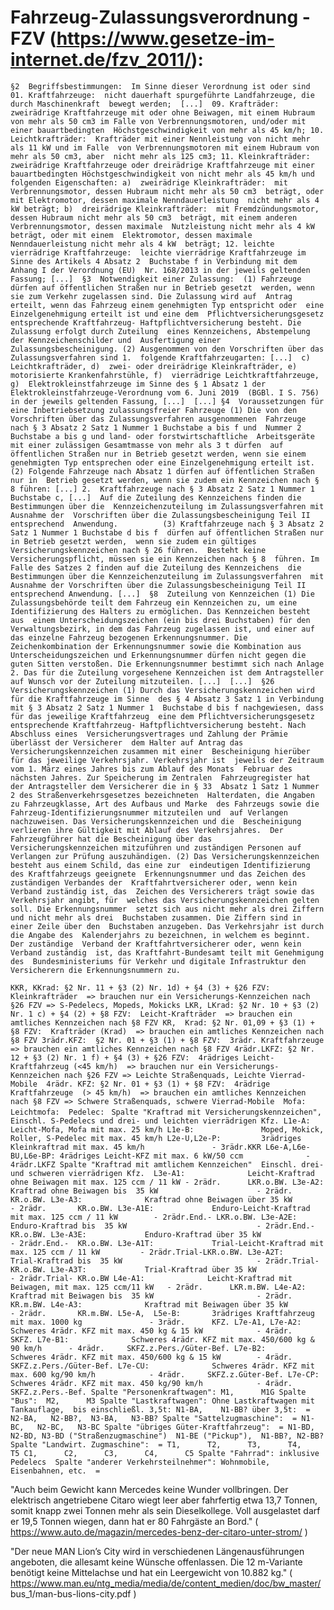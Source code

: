 Fahrzeug-Zulassungsverordnung - FZV 
(https://www.gesetze-im-internet.de/fzv_2011/):
================================================================================
``
§2  Begriffsbestimmungen: 
    Im Sinne dieser Verordnung ist oder sind 
    01. Kraftfahrzeuge: 
        nicht dauerhaft spurgeführte Landfahrzeuge, die durch Maschinenkraft 
        bewegt werden; 
    [...] 
    09. Krafträder: 
        zweirädrige Kraftfahrzeuge mit oder ohne Beiwagen, mit einem Hubraum 
        von mehr als 50 cm3 im Falle von Verbrennungsmotoren, und/oder mit 
        einer bauartbedingten  Höchstgeschwindigkeit von mehr als 45 km/h;
    10. Leichtkrafträder: 
        Krafträder mit einer Nennleistung von nicht mehr als 11 kW und im Falle 
        von Verbrennungsmotoren mit einem Hubraum von mehr als 50 cm3, aber 
        nicht mehr als 125 cm3;
    11. Kleinkrafträder: 
        zweirädrige Kraftfahrzeuge oder dreirädrige Kraftfahrzeuge mit einer 
        bauartbedingten Höchstgeschwindigkeit von nicht mehr als 45 km/h und 
        folgenden Eigenschaften:
        a)  zweirädrige Kleinkrafträder: 
            mit Verbrennungsmotor, dessen Hubraum nicht mehr als 50 cm3 
            beträgt, oder mit Elektromotor, dessen maximale Nenndauerleistung 
            nicht mehr als 4 kW beträgt;
        b)  dreirädrige Kleinkrafträder: 
            mit Fremdzündungsmotor, dessen Hubraum nicht mehr als 50 cm3 
            beträgt, mit einem anderen Verbrennungsmotor, dessen maximale 
            Nutzleistung nicht mehr als 4 kW beträgt, oder mit einem 
            Elektromotor, dessen maximale Nenndauerleistung nicht mehr als 4 kW 
            beträgt;
    12. leichte vierrädrige Kraftfahrzeuge: 
        leichte vierrädrige Kraftfahrzeuge im Sinne des Artikels 4 Absatz 2 
        Buchstabe f in Verbindung mit dem Anhang I der Verordnung (EU) 
        Nr. 168/2013 in der jeweils geltenden Fassung;
    [...] 
§3  Notwendigkeit einer Zulassung: 
    (1) Fahrzeuge dürfen auf öffentlichen Straßen nur in Betrieb gesetzt 
        werden, wenn sie zum Verkehr zugelassen sind. Die Zulassung wird auf 
        Antrag erteilt, wenn das Fahrzeug einem genehmigten Typ entspricht oder 
        eine Einzelgenehmigung erteilt ist und eine dem 
        Pflichtversicherungsgesetz entsprechende Kraftfahrzeug-
        Haftpflichtversicherung besteht. Die Zulassung erfolgt durch Zuteilung 
        eines Kennzeichens, Abstempelung der Kennzeichenschilder und 
        Ausfertigung einer Zulassungsbescheinigung.
    (2) Ausgenommen von den Vorschriften über das Zulassungsverfahren sind
        1.  folgende Kraftfahrzeugarten:
            [...] 
            c)  Leichtkrafträder,
            d)  zwei- oder dreirädrige Kleinkrafträder,
            e)  motorisierte Krankenfahrstühle,
            f)  vierrädrige Leichtkraftfahrzeuge,
            g)  Elektrokleinstfahrzeuge im Sinne des § 1 Absatz 1 der 
                Elektrokleinstfahrzeuge-Verordnung vom 6. Juni 2019 
                (BGBl. I S. 756) in der jeweils geltenden Fassung,
        [...] 
    [...]
§4  Voraussetzungen für eine Inbetriebsetzung zulassungsfreier Fahrzeuge
    (1) Die von den Vorschriften über das Zulassungsverfahren ausgenommenen 
        Fahrzeuge nach § 3 Absatz 2 Satz 1 Nummer 1 Buchstabe a bis f und 
        Nummer 2 Buchstabe a bis g und land- oder forstwirtschaftliche 
        Arbeitsgeräte mit einer zulässigen Gesamtmasse von mehr als 3 t dürfen 
        auf öffentlichen Straßen nur in Betrieb gesetzt werden, wenn sie einem 
        genehmigten Typ entsprechen oder eine Einzelgenehmigung erteilt ist.
    (2) Folgende Fahrzeuge nach Absatz 1 dürfen auf öffentlichen Straßen nur in 
        Betrieb gesetzt werden, wenn sie zudem ein Kennzeichen nach § 8 führen:
        [...]
        2.  Kraftfahrzeuge nach § 3 Absatz 2 Satz 1 Nummer 1 Buchstabe c,
        [...] 
        Auf die Zuteilung des Kennzeichens finden die Bestimmungen über die 
        Kennzeichenzuteilung im Zulassungsverfahren mit Ausnahme der 
        Vorschriften über die Zulassungsbescheinigung Teil II entsprechend 
        Anwendung.         
    (3) Kraftfahrzeuge nach § 3 Absatz 2 Satz 1 Nummer 1 Buchstabe d bis f 
        dürfen auf öffentlichen Straßen nur in Betrieb gesetzt werden, 
        wenn sie zudem ein gültiges Versicherungskennzeichen nach § 26 führen. 
        Besteht keine Versicherungspflicht, müssen sie ein Kennzeichen nach § 8 
        führen. Im Falle des Satzes 2 finden auf die Zuteilung des Kennzeichens 
        die Bestimmungen über die Kennzeichenzuteilung im Zulassungsverfahren 
        mit Ausnahme der Vorschriften über die Zulassungsbescheinigung Teil II 
        entsprechend Anwendung.
    [...] 
§8  Zuteilung von Kennzeichen
    (1) Die Zulassungsbehörde teilt dem Fahrzeug ein Kennzeichen zu, um eine 
        Identifizierung des Halters zu ermöglichen. Das Kennzeichen besteht aus 
        einem Unterscheidungszeichen (ein bis drei Buchstaben) für den 
        Verwaltungsbezirk, in dem das Fahrzeug zugelassen ist, und einer auf 
        das einzelne Fahrzeug bezogenen Erkennungsnummer. Die 
        Zeichenkombination der Erkennungsnummer sowie die Kombination aus 
        Unterscheidungszeichen und Erkennungsnummer dürfen nicht gegen die 
        guten Sitten verstoßen. Die Erkennungsnummer bestimmt sich nach Anlage 
        2. Das für die Zuteilung vorgesehene Kennzeichen ist dem Antragsteller 
        auf Wunsch vor der Zuteilung mitzuteilen. [...] 
    [...] 
§26 Versicherungskennzeichen
    (1) Durch das Versicherungskennzeichen wird für die Kraftfahrzeuge im Sinne 
        des § 4 Absatz 3 Satz 1 in Verbindung mit § 3 Absatz 2 Satz 1 Nummer 1 
        Buchstabe d bis f nachgewiesen, dass für das jeweilige Kraftfahrzeug 
        eine dem Pflichtversicherungsgesetz entsprechende Kraftfahrzeug-
        Haftpflichtversicherung besteht. Nach Abschluss eines 
        Versicherungsvertrages und Zahlung der Prämie überlässt der Versicherer 
        dem Halter auf Antrag das Versicherungskennzeichen zusammen mit einer 
        Bescheinigung hierüber für das jeweilige Verkehrsjahr. Verkehrsjahr ist 
        jeweils der Zeitraum vom 1. März eines Jahres bis zum Ablauf des Monats 
        Februar des nächsten Jahres. Zur Speicherung im Zentralen 
        Fahrzeugregister hat der Antragsteller dem Versicherer die in § 33 
        Absatz 1 Satz 1 Nummer 2 des Straßenverkehrsgesetzes bezeichneten 
        Halterdaten, die Angaben zu Fahrzeugklasse, Art des Aufbaus und Marke 
        des Fahrzeugs sowie die Fahrzeug-Identifizierungsnummer mitzuteilen und 
        auf Verlangen nachzuweisen. Das Versicherungskennzeichen und die 
        Bescheinigung verlieren ihre Gültigkeit mit Ablauf des Verkehrsjahres. 
        Der Fahrzeugführer hat die Bescheinigung über das 
        Versicherungskennzeichen mitzuführen und zuständigen Personen auf 
        Verlangen zur Prüfung auszuhändigen.
    (2) Das Versicherungskennzeichen besteht aus einem Schild, das eine zur 
        eindeutigen Identifizierung des Kraftfahrzeugs geeignete 
        Erkennungsnummer und das Zeichen des zuständigen Verbandes der 
        Kraftfahrtversicherer oder, wenn kein Verband zuständig ist, das 
        Zeichen des Versicherers trägt sowie das Verkehrsjahr angibt, für 
        welches das Versicherungskennzeichen gelten soll. Die Erkennungsnummer 
        setzt sich aus nicht mehr als drei Ziffern und nicht mehr als drei 
        Buchstaben zusammen. Die Ziffern sind in einer Zeile über den 
        Buchstaben anzugeben. Das Verkehrsjahr ist durch die Angabe des 
        Kalenderjahrs zu bezeichnen, in welchem es beginnt. Der zuständige 
        Verband der Kraftfahrtversicherer oder, wenn kein Verband zuständig 
        ist, das Kraftfahrt-Bundesamt teilt mit Genehmigung des 
        Bundesministeriums für Verkehr und digitale Infrastruktur den 
        Versicherern die Erkennungsnummern zu.
``      

``
KKR, KKrad: §2 Nr. 11 + §3 (2) Nr. 1d) + §4 (3) + §26 FZV: 
            Kleinkrafträder 
            => brauchen nur ein Versicherungs-Kennzeichen nach §26 FZV
            => S-Pedelecs, Mopeds, Mokicks
LKR, LKrad: §2 Nr. 10 + §3 (2) Nr. 1 c) + §4 (2) + §8 FZV: 
            Leicht-Krafträder 
            => brauchen ein amtliches Kennzeichen nach §8 FZV
 KR,  Krad: §2 Nr. 01,09 + §3 (1) + §8 FZV: 
            Krafträder (Krad) 
            => brauchen ein amtliches Kennzeichen nach §8 FZV
3rädr.KFZ:  §2 Nr. 01 + §3 (1) + §8 FZV: 
            3rädr. Kraftfahrzeuge
            => brauchen ein amtliches Kennzeichen nach §8 FZV
4rädr.LKFZ: §2 Nr. 12 + §3 (2) Nr. 1 f) + §4 (3) + §26 FZV: 
            4rädriges Leicht-Kraftfahrzeug (<45 km/h) 
            => brauchen nur ein Versicherungs-Kennzeichen nach §26 FZV
            => Leichte Straßenquads, Leichte Vierrad-Mobile 
4rädr. KFZ: §2 Nr. 01 + §3 (1) + §8 FZV: 
            4rädrige Kraftfahrzeuge  (> 45 km/h) 
            => brauchen ein amtliches Kennzeichen nach §8 FZV
            => Schwere Straßenquads, schwere Vierrad-Mobile 
Mofa: 
Leichtmofa: 
Pedelec: 
``
``
Spalte "Kraftrad mit Versicherungskennzeichen", 
    Einschl. S-Pedelecs und drei- und leichten vierrädrigen Kfz.
    L1e-A:               Leicht-Mofa, Mofa mit max. 25 km/h
    L1e-B:               Moped, Mokick, Roller, S-Pedelec mit max. 45 km/h
    L2e-U,L2e-P:         3rädriges Kleinkraftrad mit max. 45 km/h               - 3rädr.KKR
    L6e-A,L6e-BU,L6e-BP: 4rädriges Leicht-KFZ mit max. 6 kW/50 ccm              - 4rädr.LKFZ
Spalte "Kraftrad mit amtlichem Kennzeichen" 
    Einschl. drei- und schweren vierrädrigen Kfz. 
    L3e-A1:              Leicht-Kraftrad ohne Beiwagen mit max. 125 ccm / 11 kW - 2rädr.      LKR.o.BW.
    L3e-A2:              Kraftrad ohne Beiwagen bis  35 kW                      - 2rädr.       KR.o.BW.
    L3e-A3:              Kraftrad ohne Beiwagen über 35 kW                      - 2rädr.       KR.o.BW.
    L3e-A1E:             Enduro-Leicht-Kraftrad mit max. 125 ccm / 11 kW        - 2rädr.End.- LKR.o.BW.
    L3e-A2E:             Enduro-Kraftrad bis  35 kW                             - 2rädr.End.-  KR.o.BW.
    L3e-A3E:             Enduro-Kraftrad über 35 kW                             - 2rädr.End.-  KR.o.BW.
    L3e-A1T:             Trial-Leicht-Kraftrad mit max. 125 ccm / 11 kW         - 2rädr.Trial-LKR.o.BW.
    L3e-A2T:             Trial-Kraftrad bis  35 kW                              - 2rädr.Trial- KR.o.BW.
    L3e-A3T:             Trial-Kraftrad über 35 kW                              - 2rädr.Trial- KR.o.BW
    L4e-A1:              Leicht-Kraftrad mit Beiwagen, mit max. 125 ccm/11 kW   - 2rädr.      LKR.m.BW.
    L4e-A2:              Kraftrad mit Beiwagen bis  35 kW                       - 2rädr.       KR.m.BW.
    L4e-A3:              Kraftrad mit Beiwagen über 35 kW                       - 2rädr.       KR.m.BW.
    L5e-A,  L5e-B:       3rädriges Kraftfahrzeug mit max. 1000 kg               - 3rädr.      KFZ.
    L7e-A1, L7e-A2:      Schweres 4rädr. KFZ mit max. 450 kg & 15 kW            - 4rädr.     SKFZ.
    L7e-B1:              Schweres 4rädr. KFZ mit max. 450/600 kg & 90 km/h      - 4rädr.     SKFZ.z.Pers./Güter-Bef.
    L7e-B2:              Schweres 4rädr. KFZ mit max. 450/600 kg & 15 kW        - 4rädr.     SKFZ.z.Pers./Güter-Bef.
    L7e-CU:              Schweres 4rädr. KFZ mit max. 600 kg/90 km/h            - 4rädr.     SKFZ.z.Güter-Bef.
    L7e-CP:              Schweres 4rädr. KFZ mit max. 450 kg/90 km/h            - 4rädr.     SKFZ.z.Pers.-Bef.
Spalte "Personenkraftwagen":
    M1,      M1G
Spalte "Bus": 
    M2,      M3
Spalte "Lastkraftwagen": Ohne Lastkraftwagen mit Tankauflage, 
    bis einschließl. 3,5t:
    N1-BA,   
    N1-BB?
    über 3,5t: 
    = N2-BA,   N2-BB?,  N3-BA,   N3-BB?
Spalte "Sattelzugmaschine": 
    = N1-BC,   N2-BC,   N3-BC
Spalte "übriges Güter-Kraftfahrzeug": 
    = N1-BD, N2-BD, N3-BD ("Straßenzugmaschine") 
      N1-BE ("Pickup"), 
      N1-BB?, N2-BB? 
Spalte "Landwirt. Zugmaschine": 
    = T1,      T2,      T3,      T4,      T5
      C1,      C2,      C3,      C4,      C5
Spalte "Fahrrad": inklusive Pedelecs 
Spalte "anderer Verkehrsteilnehmer": Wohnmobile, Eisenbahnen, etc. 
    = 
``


"Auch beim Gewicht kann Mercedes keine Wunder vollbringen. Der elektrisch 
angetriebene Citaro wiegt leer aber fahrfertig etwa 13,7 Tonnen, somit knapp 
zwei Tonnen mehr als sein Dieselkollege. Voll ausgelastet darf er 19,5 Tonnen 
wiegen, dann hat er 80 Fahrgäste an Bord." 
( https://www.auto.de/magazin/mercedes-benz-der-citaro-unter-strom/ )

"Der neue MAN Lion’s City wird in verschiedenen Längenausführungen angeboten, 
die allesamt keine Wünsche offenlassen. Die 12 m-Variante benötigt keine 
Mittelachse und hat ein Leergewicht von 10.882 kg." 
( https://www.man.eu/ntg_media/media/de/content_medien/doc/bw_master/
bus_1/man-bus-lions-city.pdf ) 


   
